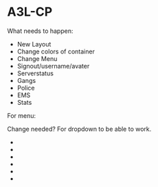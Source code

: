 # A3L-CP

What needs to happen:
- New Layout
- Change colors of container
- Change Menu
- Signout/username/avater
- Serverstatus
- Gangs
- Police
- EMS
- Stats


For menu:

Change needed? For dropdown to be able to work.

<ul>
  <li></li>
  <li></li>
  <li></li>
  <li></li>
  <li>
    <li></li>
  </li>
</ul>
